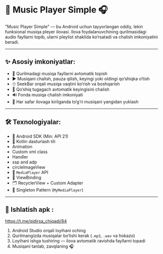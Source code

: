 # 🎵 Music Player Simple 🎧

"Music Player Simple" — bu Android uchun tayyorlangan oddiy, lekin funksional musiqa pleyer ilovasi. Ilova foydalanuvchining qurilmasidagi audio fayllarni topib, ularni pleylist shaklida ko‘rsatadi va chalish imkoniyatini beradi.

---

## ✨ Asosiy imkoniyatlar:

- 📂 Qurilmadagi musiqa fayllarni avtomatik topish
- ▶️ Musiqani chalish, pauza qilish, keyingi yoki oldingi qo‘shiqka o‘tish
- ⏱ SeekBar orqali musiqa vaqtini ko‘rish va boshqarish
- 🔁 Qo‘shiq tugagach avtomatik keyingisini chalish
- 🔊 Fonda musiqa chalish imkoniyati
- 🔄 Har safar ilovaga kirilganda to‘g‘ri musiqani yangidan yuklash

---

## 🛠 Texnologiyalar:

- 📱 Android SDK (Min: API 21)
- 📝 Kotlin dasturlash tili
-    Animation
-    Custom xml class
-    Handler
-    ssp and adp
-    circleImageView
- 🎼 `MediaPlayer` API
- 🧩 ViewBinding
- 🗂 RecyclerView + Custom Adapter
- 🧠 Singleton Pattern (`MyMediaPlayer`)

---

## 🚀 Ishlatish apk :
https://t.me/qidirsa_chiqadi/84

1. Android Studio orqali loyihani oching
2. Qurilmangizda musiqalar bo‘lishi kerak (`.mp3`, `.wav` va hokazo)
3. Loyihani ishga tushiring — ilova avtomatik ravishda fayllarni topadi
4. Musiqani tanlab, zavqlaning 🎧
